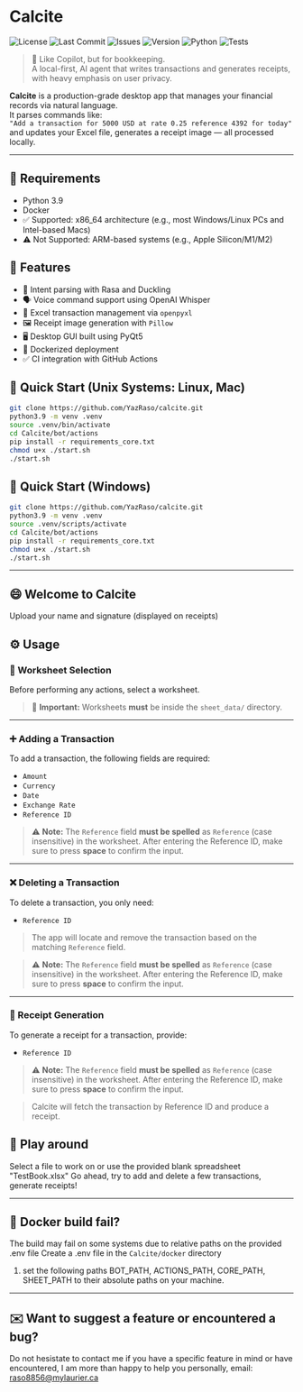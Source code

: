 # Calcite
![License](https://img.shields.io/github/license/YazRaso/Calcite)
![Last Commit](https://img.shields.io/github/last-commit/YazRaso/Calcite)
![Issues](https://img.shields.io/github/issues/YazRaso/Calcite)
![Version](https://img.shields.io/badge/version-v1.0.0-blue)
![Python](https://img.shields.io/badge/python-3.9-blue)
![Tests](https://github.com/YazRaso/Calcite/actions/workflows/test.yml/badge.svg)


> 🧮 Like Copilot, but for bookkeeping.  
> A local-first, AI agent that writes transactions and generates receipts, with heavy emphasis on user privacy.

**Calcite** is a production-grade desktop app that manages your financial records via natural language.  
It parses commands like:  
`"Add a transaction for 5000 USD at rate 0.25 reference 4392 for today"`  
and updates your Excel file, generates a receipt image — all processed locally.

---

## 🧱 Requirements
- Python 3.9
- Docker
- ✅ Supported: x86_64 architecture (e.g., most Windows/Linux PCs and Intel-based Macs)
- ⚠️ Not Supported: ARM-based systems (e.g., Apple Silicon/M1/M2)

## 🔧 Features

- 🧠 Intent parsing with Rasa and Duckling
- 🗣️ Voice command support using OpenAI Whisper
- 🧾 Excel transaction management via `openpyxl`
- 🖼️ Receipt image generation with `Pillow`
- 🖥️ Desktop GUI built using PyQt5
- 🐳 Dockerized deployment
- ✅ CI integration with GitHub Actions

## 🚀 Quick Start (Unix Systems: Linux, Mac)
```bash
git clone https://github.com/YazRaso/calcite.git
python3.9 -m venv .venv
source .venv/bin/activate
cd Calcite/bot/actions
pip install -r requirements_core.txt
chmod u+x ./start.sh
./start.sh
```
## 🚀 Quick Start (Windows)
```bash
git clone https://github.com/YazRaso/calcite.git
python3.9 -m venv .venv
source .venv/scripts/activate
cd Calcite/bot/actions
pip install -r requirements_core.txt
chmod u+x ./start.sh
./start.sh
```

---
## 😄 Welcome to Calcite
Upload your name and signature (displayed on receipts)

## ⚙️ Usage

### 📝 Worksheet Selection

Before performing any actions, select a worksheet.  
> 📌 **Important:** Worksheets **must** be inside the `sheet_data/` directory.

---

### ➕ Adding a Transaction

To add a transaction, the following fields are required:

- `Amount`
- `Currency`
- `Date`
- `Exchange Rate`
- `Reference ID`

> ⚠️ **Note:** The `Reference` field **must be spelled** as `Reference` (case insensitive) in the worksheet. After entering the Reference ID, make sure to press **space** to confirm the input.

---

### ❌ Deleting a Transaction

To delete a transaction, you only need:

- `Reference ID`

> The app will locate and remove the transaction based on the matching `Reference` field.

> ⚠️ **Note:** The `Reference` field **must be spelled** as `Reference` (case insensitive) in the worksheet. After entering the Reference ID, make sure to press **space** to confirm the input.

---

### 🧾 Receipt Generation

To generate a receipt for a transaction, provide:

- `Reference ID`

> ⚠️ **Note:** The `Reference` field **must be spelled** as `Reference` (case insensitive) in the worksheet. After entering the Reference ID, make sure to press **space** to confirm the input.

> Calcite will fetch the transaction by Reference ID and produce a receipt.


## 🛝 Play around
Select a file to work on or use the provided blank spreadsheet "TestBook.xlsx"
Go ahead, try to add and delete a few transactions, generate receipts!

---
## 🐳 Docker build fail?
The build may fail on some systems due to relative paths on the provided .env file
Create a .env file in the ```Calcite/docker``` directory
1. set the following paths BOT_PATH, ACTIONS_PATH, CORE_PATH, SHEET_PATH to their absolute paths on your machine.
---
## ✉️ Want to suggest a feature or encountered a bug?
Do not hesistate to contact me if you have a specific feature in mind or have encountered, I am more than happy to help you personally, email: raso8856@mylaurier.ca






